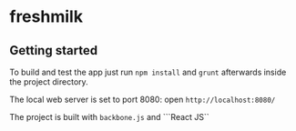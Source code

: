 freshmilk
=========

## Getting started

To build and test the app just run ```npm install``` and ```grunt``` afterwards inside the project directory.

The local web server is set to port 8080: open ```http://localhost:8080/```

The project is built with ```backbone.js``` and ```React JS``